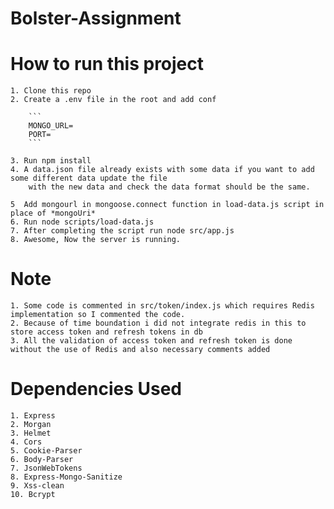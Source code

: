 # Bolster-Assignment

# How to run this project
    1. Clone this repo
    2. Create a .env file in the root and add conf

        ```
        MONGO_URL=
        PORT=
        ```
    
    3. Run npm install
    4. A data.json file already exists with some data if you want to add some different data update the file
        with the new data and check the data format should be the same.
    
    5  Add mongourl in mongoose.connect function in load-data.js script in place of *mongoUri*
    6. Run node scripts/load-data.js
    7. After completing the script run node src/app.js
    8. Awesome, Now the server is running.

# Note
    1. Some code is commented in src/token/index.js which requires Redis implementation so I commented the code.
    2. Because of time boundation i did not integrate redis in this to store access token and refresh tokens in db 
    3. All the validation of access token and refresh token is done without the use of Redis and also necessary comments added

# Dependencies Used
    1. Express
    2. Morgan
    3. Helmet
    4. Cors
    5. Cookie-Parser
    6. Body-Parser
    7. JsonWebTokens
    8. Express-Mongo-Sanitize
    9. Xss-clean
    10. Bcrypt